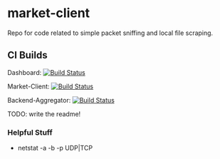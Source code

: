 # market-client
Repo for code related to simple packet sniffing and local file scraping.

## CI Builds

Dashboard: [![Build Status](https://travis-ci.org/AOUtils-Team/dashboard.svg?branch=master)](https://travis-ci.org/AOUtils-Team/dashboard)

Market-Client: [![Build Status](https://travis-ci.org/AOUtils-Team/market-client.svg?branch=master)](https://travis-ci.org/AOUtils-Team/market-client)

Backend-Aggregator: [![Build Status](https://travis-ci.org/AOUtils-Team/backend-aggregator.svg?branch=master)](https://travis-ci.org/AOUtils-Team/backend-aggregator)

TODO: write the readme!

### Helpful Stuff
* netstat -a -b -p UDP|TCP